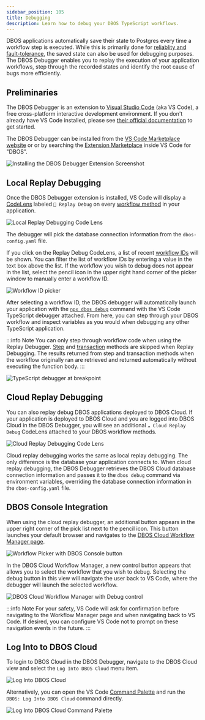 ```yaml
---
sidebar_position: 105
title: Debugging
description: Learn how to debug your DBOS TypeScript workflows.
---
```


DBOS applications automatically save their state to Postgres every time a workflow step is executed.
While this is primarily done for [reliablity and fault-tolerance](../../why-dbos.md), the saved state can also be used for debugging purposes.
The DBOS Debugger enables you to replay the execution of your application workflows, step through the recorded states and identify the root cause of bugs more efficiently. 

## Preliminaries

The DBOS Debugger is an extension to [Visual Studio Code](https://code.visualstudio.com/) (aka VS Code), a free cross-platform interactive development environment.
If you don't already have VS Code installed, please see [their official documentation](https://code.visualstudio.com/docs/setup/setup-overview) to get started.

The DBOS Debugger can be installed from the [VS Code Marketplace website](https://marketplace.visualstudio.com/items?itemName=dbos-inc.dbos-ttdbg)
or or by searching the [Extension Marketplace](https://code.visualstudio.com/docs/editor/extension-marketplace) inside VS Code for "DBOS".

![Installing the DBOS Debugger Extension Screenshot](../../assets/ttdbg-ext-install.png)

## Local Replay Debugging

Once the DBOS Debugger extension is installed, VS Code will display a [CodeLens](https://code.visualstudio.com/blogs/2017/02/12/code-lens-roundup)
labeled `🔁 Replay Debug` on every [workflow method](./workflow-tutorial.md) in your application.

![Local Replay Debugging Code Lens](./assets/ttdbg-local-replay.png)

The debugger will pick the database connection information from the `dbos-config.yaml` file.

If you click on the Replay Debug CodeLens, a list of recent [workflow IDs](./workflow-tutorial#workflow-ids-and-idempotency) will be shown.
You can filter the list of workflow IDs by entering a value in the text box above the list.
If the workflow you wish to debug does not appear in the list, select the pencil icon in the upper right hand corner of the picker window to manually enter a workflow ID. 

![Workflow ID picker](./assets/ttdb-wfid-picker.png)

After selecting a workflow ID, the DBOS debugger will automatically launch your application with the [`npx dbos debug`](../reference/tools/cli.md#npx-dbos-debug)
command with the VS Code TypeScript debugger attached. 
From here, you can step through your DBOS workflow and inspect variables as you would when debugging any other TypeScript application.

:::info Note
You can only step through workflow code when using the Replay Debugger.
[Step](./step-tutorial.md) and [transaction](./transaction-tutorial.md) methods are skipped when Replay Debugging.
The results returned from step and transaction methods when the workflow originally ran are retrieved and returned automatically without executing the function body.
:::

![TypeScript debugger at breakpoint](./assets/ttdb-debug-breakpoint.png)

## Cloud Replay Debugging

You can also replay debug DBOS applications deployed to DBOS Cloud.
If your application is deployed to DBOS Cloud and you are logged into DBOS Cloud in the DBOS Debugger, you will see an additional 
`☁️ Cloud Replay Debug` CodeLens attached to your DBOS workflow methods.

![Cloud Replay Debugging Code Lens](./assets/ttdbg-cloud-replay.png)

Cloud replay debugging works the same as local replay debugging. 
The only difference is the database your application connects to.
When cloud replay debugging, the DBOS Debugger retrieves the DBOS Cloud database connection information
and passes it to the `dbos debug` command via environment variables, 
overriding the database connection information in the `dbos-config.yaml` file.

## DBOS Console Integration

When using the cloud replay debugger, an additional button appears in the upper right corner of the pick list next to the pencil icon.
This button launches your default browser and navigates to the [DBOS Cloud Workflow Manager page](../../production/dbos-cloud/workflow-management.md).

![Workflow Picker with DBOS Console button](./assets/ttdbg-wfid-picker-with-console.png)

In the DBOS Cloud Workflow Manager, a new control button appears that allows you to select the workflow that you wish to debug.
Selecting the debug button in this view will navigate the user back to VS Code, where the debugger will launch the selected workflow.

![DBOS Cloud Workflow Manager with Debug control](./assets/console-debug-picker.png)

:::info Note
For your safety, VS Code will ask for confirmation before navigating to the Workflow Manager page and when navigating back to VS Code.
If desired, you can configure VS Code not to prompt on these navigation events in the future.
:::

## Log Into to DBOS Cloud

To login to DBOS Cloud in the DBOS Debugger, navigate to the DBOS Cloud view and select the `Log Into DBOS Cloud` menu item.

![Log Into DBOS Cloud](../../assets/ttdbg-login-cloud.png)

Alternatively, you can open the VS Code [Command Palette](https://code.visualstudio.com/docs/getstarted/userinterface#_command-palette) 
and run the `DBOS: Log Into DBOS Cloud` command directly.

![Log Into DBOS Cloud Command Palette](../../assets/ttdbg-login-cmd-palette.png)